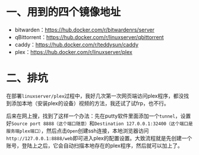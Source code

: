 # 一、用到的四个镜像地址

- bitwarden：https://hub.docker.com/r/bitwardenrs/server
- qBittorrent：https://hub.docker.com/r/linuxserver/qbittorrent
- caddy：https://hub.docker.com/r/teddysun/caddy
- plex：https://hub.docker.com/r/linuxserver/plex

# 二、排坑
在部署`linuxserver/plex`过程中，我好几次第一次网页端访问plex程序，都没找到添加本地（安装plex的设备）视频的方法，我还试了试frp，也不行。

后来在网上搜，找到了这样一个办法：先在putty软件里面添加一个`tunnel`，设置好`Source port 8888（这个端口随意）`和`Destination 127.0.0.1:32400（这个端口是服务端plex端口）`，然后点击`Open`创建ssh连接，本地浏览器访问`http://127.0.0.1:8888/web`即可进入plex的配置设置。大致流程就是先创建一个账号，登陆上之后，它会自动扫描本地存在的plex程序，然后就可以加上了。
